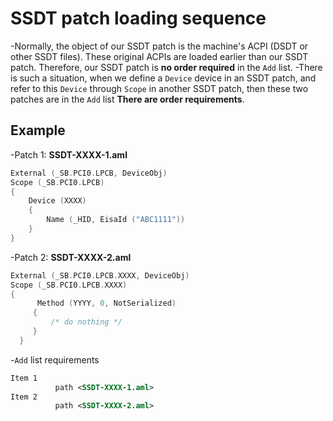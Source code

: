 # SSDT patch loading sequence

-Normally, the object of our SSDT patch is the machine's ACPI (DSDT or other SSDT files). These original ACPIs are loaded earlier than our SSDT patch. Therefore, our SSDT patch is **no order required** in the `Add` list.
-There is such a situation, when we define a `Device` device in an SSDT patch, and refer to this `Device` through `Scope` in another SSDT patch, then these two patches are in the `Add` list **There are order requirements**.

## Example

-Patch 1: **SSDT-XXXX-1.aml**
  
  ```Swift
  External (_SB.PCI0.LPCB, DeviceObj)
  Scope (_SB.PCI0.LPCB)
  {
      Device (XXXX)
      {
          Name (_HID, EisaId ("ABC1111"))
      }
  }
  ```
  
-Patch 2: **SSDT-XXXX-2.aml**

  ```Swift
  External (_SB.PCI0.LPCB.XXXX, DeviceObj)
  Scope (_SB.PCI0.LPCB.XXXX)
  {
        Method (YYYY, 0, NotSerialized)
       {
           /* do nothing */
       }
    }
  ```
  
-`Add` list requirements

  ```XML
  Item 1
            path <SSDT-XXXX-1.aml>
  Item 2
            path <SSDT-XXXX-2.aml>
  ```
